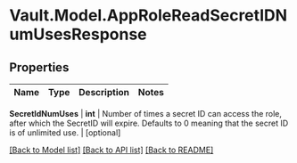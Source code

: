 # Vault.Model.AppRoleReadSecretIDNumUsesResponse

## Properties

Name | Type | Description | Notes
------------ | ------------- | ------------- | -------------

**SecretIdNumUses** | **int** | Number of times a secret ID can access the role, after which the SecretID will expire. Defaults to 0 meaning that the secret ID is of unlimited use. | [optional] 

[[Back to Model list]](../README.md#documentation-for-models) [[Back to API list]](../README.md#documentation-for-api-endpoints) [[Back to README]](../README.md)

